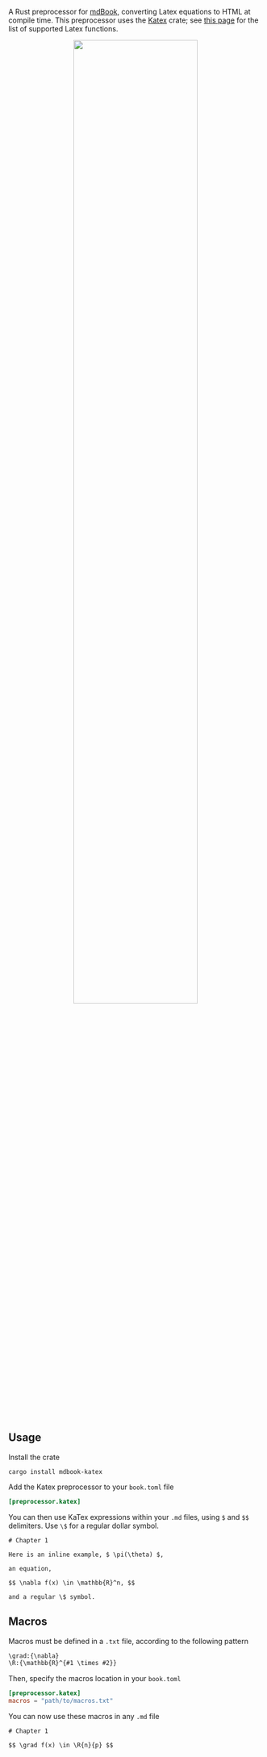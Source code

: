 A Rust preprocessor for [mdBook](https://github.com/rust-lang/mdBook), converting Latex equations to HTML at compile time. This preprocessor uses the [Katex](https://github.com/xu-cheng/katex-rs) crate; see [this page](https://katex.org/docs/supported.html) for the list of supported Latex functions.


<p align="center">
  <img width="70%" height="70%" src="https://raw.githubusercontent.com/lzanini/mdbook-katex/master/katex_mathjax.gif">
</p>

## Usage

Install the crate

```
cargo install mdbook-katex
```

Add the Katex preprocessor to your `book.toml` file

```toml
[preprocessor.katex]
```

You can then use KaTex expressions within your `.md` files, using `$` and `$$` delimiters. Use `\$` for a regular dollar symbol.

```
# Chapter 1

Here is an inline example, $ \pi(\theta) $, 

an equation,

$$ \nabla f(x) \in \mathbb{R}^n, $$

and a regular \$ symbol.
```

## Macros

Macros must be defined in a `.txt` file, according to the following pattern

```txt
\grad:{\nabla}
\R:{\mathbb{R}^{#1 \times #2}}
```

Then, specify the macros location in your `book.toml`

```toml
[preprocessor.katex]
macros = "path/to/macros.txt"
```

You can now use these macros in any `.md` file

```
# Chapter 1

$$ \grad f(x) \in \R{n}{p} $$
```
